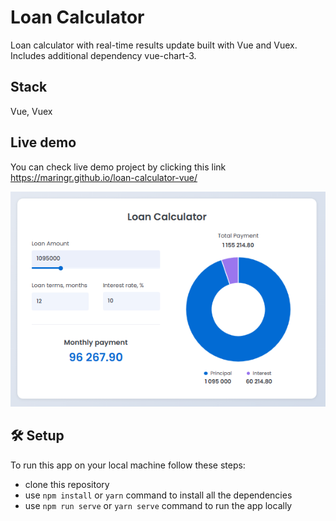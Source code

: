 # Loan Calculator

Loan calculator with real-time results update built with Vue and Vuex. Includes additional dependency vue-chart-3.

## Stack

Vue, Vuex

## Live demo

You can check live demo project by clicking this link https://maringr.github.io/loan-calculator-vue/

![Home page](/src/assets/images/home_page.png)

## 🛠️ Setup

To run this app on your local machine follow these steps:

- clone this repository
- use `npm install` or `yarn` command to install all the dependencies
- use `npm run serve` or `yarn serve` command to run the app locally
